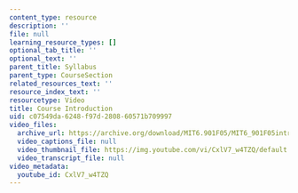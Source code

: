 ```yaml
---
content_type: resource
description: ''
file: null
learning_resource_types: []
optional_tab_title: ''
optional_text: ''
parent_title: Syllabus
parent_type: CourseSection
related_resources_text: ''
resource_index_text: ''
resourcetype: Video
title: Course Introduction
uid: c07549da-6248-f97d-2808-60571b709997
video_files:
  archive_url: https://archive.org/download/MIT6.901F05/MIT6_901F05intro_300k.mp4
  video_captions_file: null
  video_thumbnail_file: https://img.youtube.com/vi/CxlV7_w4TZQ/default.jpg
  video_transcript_file: null
video_metadata:
  youtube_id: CxlV7_w4TZQ
---
```

